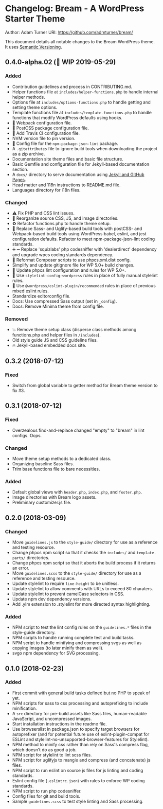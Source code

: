 # Changelog: Bream - A WordPress Starter Theme

Author: Adam Turner
URI: https://github.com/admturner/bream/

This document details all notable changes to the Bream WordPress theme. It uses [Semantic Versioning](http://semver.org/).

<!--
## Major.MinorAddorDeprec.Bugfix (YYYY-MM-DD)

### Todo (for upcoming changes)
### Security (in case of fixed vulnerabilities)
### Fixed (for any bug fixes)
### Changed (for changes in existing functionality)
### Added (for new features)
### Deprecated (for once-stable features removed in upcoming releases)
### Removed (for deprecated features removed in this release)
-->

## 0.4.0-alpha.02 (:construction: WIP 2019-05-29)

### Added

- Contribution guidelines and process in CONTRIBUTING.md.
- Helper functions file at `includes/helper-functions.php` to handle internal helper methods.
- Options file at `includes/options-functions.php` to handle getting and setting theme options.
- Template functions file at `includes/template-functions.php` to handle functions that modify WordPress defaults using hooks.
- :wrench: Webpack configuration file.
- :wrench: PostCSS package configuration file.
- :construction_worker: Add Travis CI configuration file.
- NVM version file to pin version.
- :wrench: Config file for the `npm-package-json-lint` package.
- A `.gitattributes` file to ignore build tools when downloading the project as a zip archive.
- Documentation site theme files and basic file structure.
- Basic Gemfile and configuration file for Jekyll-based documentation section.
- A `docs/` directory to serve documentation using [Jekyll and GitHub Pages](https://jekyllrb.com/docs/github-pages/).
- Head matter and 118n instructions to README.md file.
- Languages directory for i18n files.

### Changed

- :warning: Fix PHP and CSS lint issues.
- :truck: Reorganize source CSS, JS, and image directories.
- :recycle: Refactor functions.php to handle theme setup.
- :wrench: Replace Sass- and Uglify-based build tools with postCSS- and Webpack-based build tools using WordPress babel, eslint, and jest configuration defaults. Refactor to meet npm-package-json-lint coding standards.
- :heavy_plus_sign: :heavy_minus_sign: Replace 'squizlabs' php codesniffer with 'dealerdirect' dependency and upgrade wpcs coding standards dependency.
- :wrench: Reformat Composer scripts to use phpcs.xml.dist config.
- Simplify and update gitignore file for WP 5.0+ build changes.
- :wrench: Update phpcs lint configuration and rules for WP 5.0+.
- :wrench: Use `stylelint-config-wordpress` rules in place of fully manual stylelint rules.
- :wrench: Use `@wordpress/eslint-plugin/recommended` rules in place of previous mixed eslint rules.
- Standardize editorconfig file.
- Docs: Use compressed Sass output (set in `_config`).
- Docs: Remove Minima theme from config file.

### Removed

- :boom: Remove theme setup class (disperse class methods among functions.php and helper files in `/includes`).
- Old style guide JS and CSS guideline files.
- :fire: Jekyll-based embedded docs site.

## 0.3.2 (2018-07-12)

### Fixed

- Switch from global variable to getter method for Bream theme version to fix #3.

## 0.3.1 (2018-07-12)

### Fixed

- Overzealous find-and-replace changed "empty" to "bream" in lint configs. Oops.

### Changed

- Move theme setup methods to a dedicated class.
- Organizing baseline Sass files.
- Trim base functions file to bare necessities.

### Added

- Default global views with `header.php`, `index.php`, and `footer.php`.
- Image directories with Bream logo assets.
- Preliminary customizer.js file.

## 0.2.0 (2018-03-09)

### Changed

- Move `guidelines.js` to the `style-guide/` directory for use as a reference and testing resource.
- Change phpcs npm script so that it checks the `includes/` and `template-parts/` directories.
- Change phpcs npm script so that it aborts the build process if it returns an error.
- Move `guidelines.scss` to the `style-guide/` directory for use as a reference and testing resource.
- Update stylelint to require `line-height` to be unitless.
- Update stylelint to allow comments with URLs to exceed 80 charaters.
- Update stylelint to prevent camelCase selectors in CSS.
- Update npm dev dependency versions.
- Add .ylm extension to .stylelint for more directed syntax highlighting.

### Added

- NPM script to test the lint config rules on the `guidelines.*` files in the style-guide directory.
- NPM scripts to handle running complete test and build tasks.
- NPM script to handle minifying and compressing svgs as well as copying images (to later minify them as well).
- svgo npm dependency for SVG processing.

## 0.1.0 (2018-02-23)

### Added

- First commit with general build tasks defined but no PHP to speak of yet.
- NPM scripts for sass to css processing and autoprefixing to include minification.
- A `src` directory for pre-build assets like Sass files, human-readable JavaScript, and uncompressed images.
- Start installation instructions in the readme file.
- Use browserslist in package.json to specify target browsers for autoprefixer (and for potential future use of eslint-plugin-compat for ESLint and stylelint-no-unsupported-browser-features for Stylelint).
- NPM method to minify css rather than rely on Sass's compress flag, which doesn't do as good a job.
- NPM script for stylelint to lint scss files.
- NPM script for uglifyjs to mangle and compress (and concatenate) js files.
- NPM script to run eslint on source js files for js linting and coding standards.
- Eslint config file (`.eslintrc.json`) with rules to enforce WP coding standards.
- NPM script to run php codesniffer.
- Config files for git and build tools.
- Sample `guidelines.scss` to test style linting and Sass processing.
